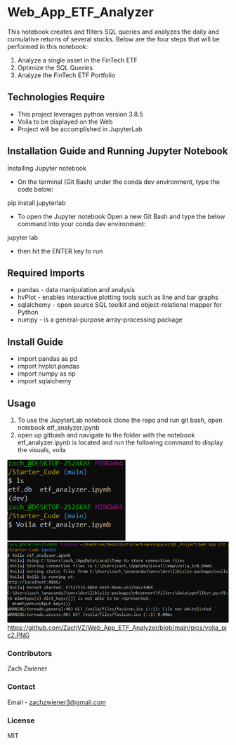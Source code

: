 # Web_App_ETF_Analyzer
This notebook creates and filters SQL queries and  analyzes the daily and cumulative returns of several stocks.
Below are the four steps that will be performed in this notebook:
 1. Analyze a single asset in the FinTech ETF
 2. Optimize the SQL Queries
 3. Analyze the FinTech ETF Portfolio


## Technologies Require
* This project leverages python version 3.8.5
* Voila to be displayed on the Web
* Project will be accomplished in JupyterLab


## Installation Guide and Running Jupyter Notebook
Installing Jupyter notebook
* On the terminal (Git Bash) under the conda dev environment, type the code below:

pip install jupyterlab

* To open the Jupyter notebook
Open a new Git Bash and type the below command into your conda dev environment:

jupyter lab

* then hit the ENTER key to run


## Required Imports
* pandas - data manipulation and analysis
* hvPlot - enables interactive plotting tools such as line and bar graphs
* sqlalchemy - open source SQL toolkit and object-relational mapper for Python 
* numpy -  is a general-purpose array-processing package

## Install Guide
* import pandas as pd
* import hvplot.pandas
* import numpy as np
* import sqlalchemy

## Usage
1. To use the JupyterLab notebook clone the repo and run git bash, open notebook etf_analyzer.ipynb
2. open up gitbash and navigate to the folder with the notebook etf_analyzer.ipynb is located and run the following command to display the visuals, voila

![Voila ETF Analyzer](https://github.com/ZachVZ/Web_App_ETF_Analyzer/blob/main/pics/volia_pic1.PNG)
![Voila ETF Analyzer](https://github.com/ZachVZ/Web_App_ETF_Analyzer/blob/main/pics/volia_pic3.PNG)
https://github.com/ZachVZ/Web_App_ETF_Analyzer/blob/main/pics/volia_pic2.PNG

### Contributors
Zach Zwiener

### Contact
Email - zachzwiener3@gmail.com

### License
MIT